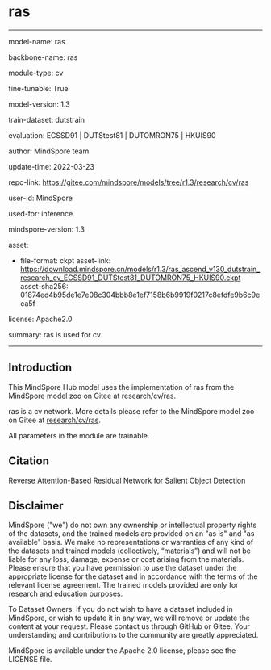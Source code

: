 # ras

---

model-name: ras

backbone-name: ras

module-type: cv

fine-tunable: True

model-version: 1.3

train-dataset: dutstrain

evaluation: ECSSD91 | DUTStest81 | DUTOMRON75 | HKUIS90

author: MindSpore team

update-time: 2022-03-23

repo-link: <https://gitee.com/mindspore/models/tree/r1.3/research/cv/ras>

user-id: MindSpore

used-for: inference

mindspore-version: 1.3

asset:

-
    file-format: ckpt
    asset-link: <https://download.mindspore.cn/models/r1.3/ras_ascend_v130_dutstrain_research_cv_ECSSD91_DUTStest81_DUTOMRON75_HKUIS90.ckpt>
    asset-sha256: 01874ed4b95de1e7e08c304bbb8e1ef7158b6b9919f0217c8efdfe9b6c9eca5f

license: Apache2.0

summary: ras is used for cv

---

## Introduction

This MindSpore Hub model uses the implementation of ras from the MindSpore model zoo on Gitee at research/cv/ras.

ras is a cv network. More details please refer to the MindSpore model zoo on Gitee at [research/cv/ras](https://gitee.com/mindspore/models/blob/r1.3/research/cv/ras/README.md).

All parameters in the module are trainable.

## Citation

Reverse Attention-Based Residual Network for Salient Object Detection

## Disclaimer

MindSpore ("we") do not own any ownership or intellectual property rights of the datasets, and the trained models are provided on an "as is" and "as available" basis. We make no representations or warranties of any kind of the datasets and trained models (collectively, “materials”) and will not be liable for any loss, damage, expense or cost arising from the materials. Please ensure that you have permission to use the dataset under the appropriate license for the dataset and in accordance with the terms of the relevant license agreement. The trained models provided are only for research and education purposes.

To Dataset Owners: If you do not wish to have a dataset included in MindSpore, or wish to update it in any way, we will remove or update the content at your request. Please contact us through GitHub or Gitee. Your understanding and contributions to the community are greatly appreciated.

MindSpore is available under the Apache 2.0 license, please see the LICENSE file.
